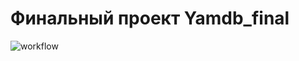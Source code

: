 # Финальный проект Yamdb_final

![workflow](https://github.com/MakcAntov/yamdb_final/workflows/Yamdb_workflow/badge.svg)